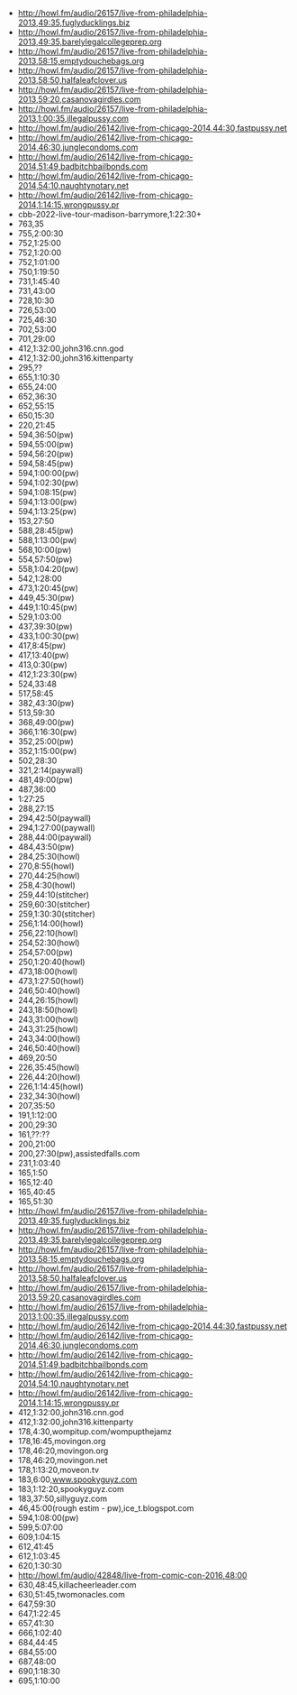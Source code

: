 * http://howl.fm/audio/26157/live-from-philadelphia-2013,49:35,fuglyducklings.biz
* http://howl.fm/audio/26157/live-from-philadelphia-2013,49:35,barelylegalcollegeprep.org
* http://howl.fm/audio/26157/live-from-philadelphia-2013,58:15,emptydouchebags.org
* http://howl.fm/audio/26157/live-from-philadelphia-2013,58:50,halfaleafclover.us
* http://howl.fm/audio/26157/live-from-philadelphia-2013,59:20,casanovagirdles.com
* http://howl.fm/audio/26157/live-from-philadelphia-2013,1:00:35,illegalpussy.com
* http://howl.fm/audio/26142/live-from-chicago-2014,44:30,fastpussy.net
* http://howl.fm/audio/26142/live-from-chicago-2014,46:30,junglecondoms.com
* http://howl.fm/audio/26142/live-from-chicago-2014,51:49,badbitchbailbonds.com
* http://howl.fm/audio/26142/live-from-chicago-2014,54:10,naughtynotary.net
* http://howl.fm/audio/26142/live-from-chicago-2014,1:14:15,wrongpussy.pr
* cbb-2022-live-tour-madison-barrymore,1:22:30+
* 763,35
* 755,2:00:30
* 752,1:25:00
* 752,1:20:00
* 752,1:01:00
* 750,1:19:50
* 731,1:45:40
* 731,43:00
* 728,10:30
* 726,53:00
* 725,46:30
* 702,53:00
* 701,29:00
* 412,1:32:00,john316.cnn.god
* 412,1:32:00,john316.kittenparty
* 295,??
* 655,1:10:30
* 655,24:00
* 652,36:30
* 652,55:15
* 650,15:30
* 220,21:45
* 594,36:50(pw)
* 594,55:00(pw)
* 594,56:20(pw)
* 594,58:45(pw)
* 594,1:00:00(pw)
* 594,1:02:30(pw)
* 594,1:08:15(pw)
* 594,1:13:00(pw)
* 594,1:13:25(pw)
* 153,27:50
* 588,28:45(pw)
* 588,1:13:00(pw)
* 568,10:00(pw)
* 554,57:50(pw)
* 558,1:04:20(pw)
* 542,1:28:00
* 473,1:20:45(pw)
* 449,45:30(pw)
* 449,1:10:45(pw)
* 529,1:03:00
* 437,39:30(pw)
* 433,1:00:30(pw)
* 417,8:45(pw)
* 417,13:40(pw)
* 413,0:30(pw)
* 412,1:23:30(pw)
* 524,33:48
* 517,58:45
* 382,43:30(pw)
* 513,59:30
* 368,49:00(pw)
* 366,1:16:30(pw)
* 352,25:00(pw)
* 352,1:15:00(pw)
* 502,28:30
* 321,2:14(paywall)
* 481,49:00(pw)
* 487,36:00
* 1:27:25
* 288,27:15
* 294,42:50(paywall)
* 294,1:27:00(paywall)
* 288,44:00(paywall)
* 484,43:50(pw)
* 284,25:30(howl)
* 270,8:55(howl)
* 270,44:25(howl)
* 258,4:30(howl)
* 259,44:10(stitcher)
* 259,60:30(stitcher)
* 259,1:30:30(stitcher)
* 256,1:14:00(howl)
* 256,22:10(howl)
* 254,52:30(howl)
* 254,57:00(pw)
* 250,1:20:40(howl)
* 473,18:00(howl)
* 473,1:27:50(howl)
* 246,50:40(howl)
* 244,26:15(howl)
* 243,18:50(howl)
* 243,31:00(howl)
* 243,31:25(howl)
* 243,34:00(howl)
* 246,50:40(howl)
* 469,20:50
* 226,35:45(howl)
* 226,44:20(howl)
* 226,1:14:45(howl)
* 232,34:30(howl)
* 207,35:50
* 191,1:12:00
* 200,29:30
* 161,??:??
* 200,21:00
* 200,27:30(pw),assistedfalls.com
* 231,1:03:40
* 165,1:50
* 165,12:40
* 165,40:45
* 165,51:30
* http://howl.fm/audio/26157/live-from-philadelphia-2013,49:35,fuglyducklings.biz
* http://howl.fm/audio/26157/live-from-philadelphia-2013,49:35,barelylegalcollegeprep.org
* http://howl.fm/audio/26157/live-from-philadelphia-2013,58:15,emptydouchebags.org
* http://howl.fm/audio/26157/live-from-philadelphia-2013,58:50,halfaleafclover.us
* http://howl.fm/audio/26157/live-from-philadelphia-2013,59:20,casanovagirdles.com
* http://howl.fm/audio/26157/live-from-philadelphia-2013,1:00:35,illegalpussy.com
* http://howl.fm/audio/26142/live-from-chicago-2014,44:30,fastpussy.net
* http://howl.fm/audio/26142/live-from-chicago-2014,46:30,junglecondoms.com
* http://howl.fm/audio/26142/live-from-chicago-2014,51:49,badbitchbailbonds.com
* http://howl.fm/audio/26142/live-from-chicago-2014,54:10,naughtynotary.net
* http://howl.fm/audio/26142/live-from-chicago-2014,1:14:15,wrongpussy.pr
* 412,1:32:00,john316.cnn.god
* 412,1:32:00,john316.kittenparty
* 178,4:30,wompitup.com/wompupthejamz
* 178,16:45,movingon.org
* 178,46:20,movingon.org
* 178,46:20,movingon.net
* 178,1:13:20,moveon.tv
* 183,6:00,www.spookyguyz.com
* 183,1:12:20,spookyguyz.com
* 183,37:50,sillyguyz.com
* 46,45:00(rough estim - pw),ice_t.blogspot.com
* 594,1:08:00(pw)
* 599,5:07:00
* 609,1:04:15
* 612,41:45
* 612,1:03:45
* 620,1:30:30
* http://howl.fm/audio/42848/live-from-comic-con-2016,48:00
* 630,48:45,killacheerleader.com
* 630,51:45,twomonacles.com
* 647,59:30
* 647,1:22:45
* 657,41:30
* 666,1:02:40
* 684,44:45
* 684,55:00
* 687,48:00
* 690,1:18:30
* 695,1:10:00